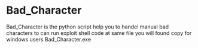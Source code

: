 # Bad_Character
Bad_Character is the python script help you to handel manual bad characters to can run exploit shell code 
at same file you will found copy for windows users Bad_Character.exe 
